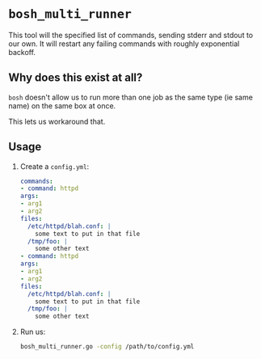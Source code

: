 # `bosh_multi_runner`

This tool will the specified list of commands, sending stderr and stdout to our own. It will restart any failing commands with roughly exponential backoff.

## Why does this exist at all?

`bosh` doesn't allow us to run more than one job as the same type (ie same name) on the same box at once.

This lets us workaround that.

## Usage

1. Create a `config.yml`:

    ```yaml
    commands:
    - command: httpd
    args:
    - arg1
    - arg2
    files:
      /etc/httpd/blah.conf: |
        some text to put in that file
      /tmp/foo: |
        some other text
    - command: httpd
    args:
    - arg1
    - arg2
    files:
      /etc/httpd/blah.conf: |
        some text to put in that file
      /tmp/foo: |
        some other text
    ```

2. Run us:

    ```bash
    bosh_multi_runner.go -config /path/to/config.yml
    ```
